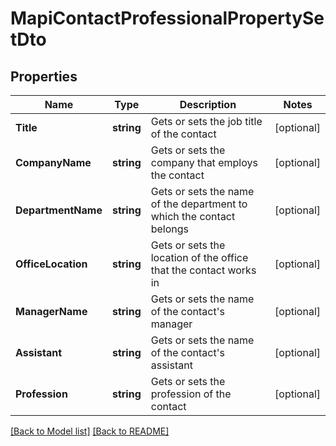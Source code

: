 # MapiContactProfessionalPropertySetDto
## Properties
Name | Type | Description | Notes
------------ | ------------- | ------------- | -------------
**Title** | **string** | Gets or sets the job title of the contact              | [optional] 
**CompanyName** | **string** | Gets or sets the company that employs the contact              | [optional] 
**DepartmentName** | **string** | Gets or sets the name of the department to which the contact belongs              | [optional] 
**OfficeLocation** | **string** | Gets or sets the location of the office that the contact works in              | [optional] 
**ManagerName** | **string** | Gets or sets the name of the contact&#39;s manager              | [optional] 
**Assistant** | **string** | Gets or sets the name of the contact&#39;s assistant              | [optional] 
**Profession** | **string** | Gets or sets the profession of the contact              | [optional] 


[[Back to Model list]](Models.md) [[Back to README]](README.md)

